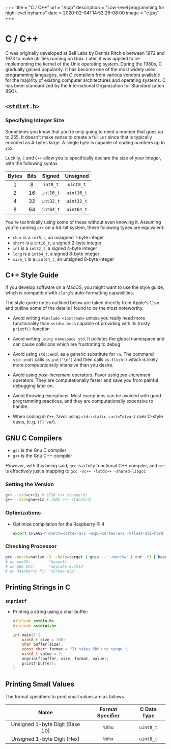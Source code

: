 +++
title = "C / C++"
url = "/cpp"
description = "Low-level programming for high-level tryhards"
date = 2020-02-04T14:52:26-08:00
image = "c.jpg"
+++

# C / C++

C was originally developed at Bell Labs by Dennis Ritchie between 1972 and 1973 to make utilities running on Unix. Later, it was applied to re-implementing the kernel of the Unix operating system. During the 1980s, C gradually gained popularity. It has become one of the most widely used programming languages, with C compilers from various vendors available for the majority of existing computer architectures and operating systems. C has been standardized by the International Organization for Standardization (ISO).

## `<stdint.h>`

### Specifying Integer Size

Sometimes you know that you're only going to need a number that goes up to 255. It doesn't make sense to create a full `int` since that is typically encoded as 4-bytes large. A single byte is capable of coding numbers up to `255`.

Luckily, `C` and `C++` allow you to specifically declare the size of your integer, with the following syntax.

|Bytes|Bits|Signed|Unsigned|
|:---:|:---:|:---:|:---:|
|1|8|`int8_t`|`uint8_t`|
|2|16|`int16_t`|`uint16_t`|
|4|32|`int32_t`|`uint32_t`|
|8|64|`int64_t`|`uint64_t`|

You're technically using some of these without even knowing it. Assuming you're running `c++` on a 64-bit system, these following types are equivalent:

* `char` is a `int8_t`, an unsigned 1-byte integer
* `short` is a `int16_t`, a signed 2-byte integer
* `int` is a `int32_t`, a signed 4-byte integer
* `long` is a `int64_t`, a signed 8-byte integer
* `size_t` is a `uint64_t`, an unsigned 8-byte integer

## C++ Style Guide

If you develop software on a MacOS, you might want to use the style guide, which is compatible with `clang`'s auto-formatting capabilities.

The style guide notes outlined below are taken directly from Apple's `llvm` and outline some of the details I found to be the most noteworthy.

* Avoid writing `#include <iostream>` unless you really need more functionality than `<stdio.h>` is capable of providing with its trusty `printf()` function

* Avoid writing `using namespace std`. It pollutes the global namespace and can cause collisions which are frustrating to debug

* Avoid using `std::endl` as a generic substitute for `\n`. The command `std::endl` calls `os.put('\n')` and then calls `os.flush()` which is likely more computationally intensive than you desire.

* Avoid using *post-increment* operators. Favor using *pre-increment* operators. They are computationally faster and save you from painful debugging later on.

* Avoid throwing exceptions. Most exceptions can be avoided with good programming practices, and they are computationally expensive to handle.

* When coding in `C++`, favor using `std::static_cast<T>(var)` over C-style casts, (e.g. `(T) var`).


## GNU C Compilers

* `gcc` is the Gnu C compiler
* `g++` is the Gnu C++ compiler

*However*, with this being said, `gcc` is a fully functional C++ compiler, and `g++` is effectively just a mapping to `gcc -xc++ -lstdc++ -shared-libgcc`


### Setting the Version

```sh
g++ --std=c++1z # (ISO c++ standard)
g++ --std=gnu++1z # (GNU c++ standard)
```

### Optimizations

* Optimize compilation for the Raspberry Pi 4

  ```sh
  export CFLAGS="-march=cortex-a72 -mcpu=cortex-a72 -mfloat-abi=hard -mfpu=neon-fp-armv8 -mneon-for-64bits"
  ```

### Checking Processor

  ```sh
  gcc -march=native -Q --help=target | grep -- '-march=' | cut -f3 | head -n 1
  # on macOS:        'haswell'
  # on AWS EC2:      'skylake-avx512'
  # on Raspberry Pi: 'cortex-a72'
  ```

## Printing Strings in C

### `snprintf`

* Printing a string using a char buffer:

  ```c
  #include <stdio.h>
  #include <stdint.h>

  int main() {
      uint8_t size = 100;
      char buffer[size];
      const char* format = "It takes %hhu to tango.";
      uint8_t value = 2;
      snprintf(buffer, size, format, value);
      printf(buffer);
  }
  ```

## Printing Small Values

The format specifiers to print small values are as follows

| Name | Format Specifier | C Data Type |
| :---: | :---: | :---: |
| Unsigned 1-byte Digit (Base 10) | `%hhu` | `uint8_t` |
| Unsigned 1-byte Digit (Hex) | `%hhx` | `uint8_t` |
